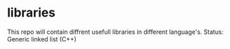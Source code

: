 # libraries

This repo will contain diffrent usefull libraries in different language's.
Status:
Generic linked list (C++)
